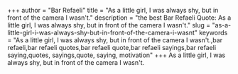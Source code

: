 +++
author = "Bar Refaeli"
title = "As a little girl, I was always shy, but in front of the camera I wasn't."
description = "the best Bar Refaeli Quote: As a little girl, I was always shy, but in front of the camera I wasn't."
slug = "as-a-little-girl-i-was-always-shy-but-in-front-of-the-camera-i-wasnt"
keywords = "As a little girl, I was always shy, but in front of the camera I wasn't.,bar refaeli,bar refaeli quotes,bar refaeli quote,bar refaeli sayings,bar refaeli saying,quotes, sayings,quote, saying, motivation"
+++
As a little girl, I was always shy, but in front of the camera I wasn't.
